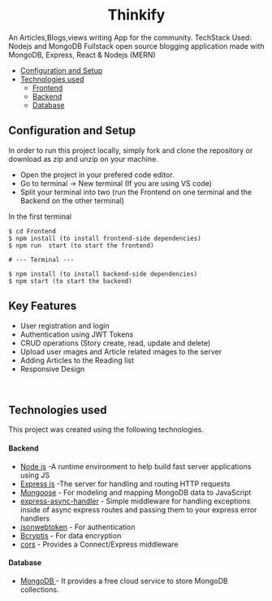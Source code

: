 <h5  align ="center"> 
  <H1 align ="center" > Thinkify  </h1>
  An Articles,Blogs,views writing App for the community.
  TechStack Used: Nodejs and MongoDB
  Fullstack open source blogging application made with MongoDB, Express, React & Nodejs (MERN) </h5>
<br/>

  * [Configuration and Setup](#configuration-and-setup)
  * [Technologies used](#technologies-used)
      - [Frontend](#frontend)
      - [Backend](#backend)
      - [Database](#database)


## Configuration and Setup

In order to run this project locally, simply fork and clone the repository or download as zip and unzip on your machine.

- Open the project in your prefered code editor.
- Go to terminal -> New terminal (If you are using VS code)
- Split your terminal into two (run the Frontend on one terminal and the Backend on the other terminal)

In the first terminal

```
$ cd Frontend
$ npm install (to install frontend-side dependencies)
$ npm run  start (to start the frontend)
```
```
# --- Terminal ---

$ npm install (to install backend-side dependencies)
$ npm start (to start the backend)
```

##  Key Features

- User registration and login
- Authentication using JWT Tokens 
- CRUD operations (Story create, read, update and delete)
- Upload user ımages and Article related ımages  to the server
- Adding Articles  to the Reading list
- Responsive Design

<br/>

##  Technologies used

This project was created using the following technologies.

####  Backend 

- [Node js](https://nodejs.org/en/) -A runtime environment to help build fast server applications using JS
- [Express js](https://www.npmjs.com/package/express) -The server for handling and routing HTTP requests
- [Mongoose](https://mongoosejs.com/) - For modeling and mapping MongoDB data to JavaScript
- [express-async-handler](https://www.npmjs.com/package/express-async-handler) - Simple middleware for handling exceptions inside of async express routes and passing them to your express error handlers 
- [jsonwebtoken](https://www.npmjs.com/package/jsonwebtoken) - For authentication
- [Bcryptjs](https://www.npmjs.com/package/bcryptjs) - For data encryption
- [cors](https://www.npmjs.com/package/cors) - Provides a Connect/Express middleware


####  Database 

 - [MongoDB ](https://www.mongodb.com/) - It provides a free cloud service to store MongoDB collections.
